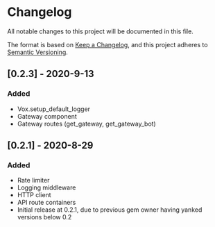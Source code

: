 # Changelog
All notable changes to this project will be documented in this file.

The format is based on [Keep a Changelog](https://keepachangelog.com/en/1.0.0/),
and this project adheres to [Semantic Versioning](https://semver.org/spec/v2.0.0.html).

## [0.2.3] - 2020-9-13
### Added
- Vox.setup_default_logger
- Gateway component
- Gateway routes (get_gateway, get_gateway_bot)

## [0.2.1] - 2020-8-29
### Added
- Rate limiter
- Logging middleware
- HTTP client
- API route containers
- Initial release at 0.2.1, due to previous gem owner having yanked versions below 0.2
